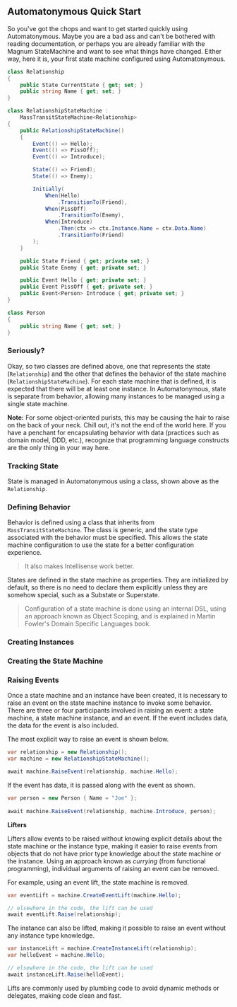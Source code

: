 ## Automatonymous Quick Start

So you've got the chops and want to get started quickly using Automatonymous. Maybe
you are a bad ass and can't be bothered with reading documentation, or perhaps you
are already familiar with the Magnum StateMachine and want to see what things have
changed. Either way, here it is, your first state machine configured using Automatonymous.

```csharp
class Relationship
{
    public State CurrentState { get; set; }
    public string Name { get; set; }
}

class RelationshipStateMachine :
    MassTransitStateMachine<Relationship>
{
    public RelationshipStateMachine()
    {
        Event(() => Hello);
        Event(() => PissOff);
        Event(() => Introduce);

        State(() => Friend);
        State(() => Enemy);

        Initially(
            When(Hello)
                .TransitionTo(Friend),
            When(PissOff)
                .TransitionTo(Enemy),
            When(Introduce)
                .Then(ctx => ctx.Instance.Name = ctx.Data.Name)
                .TransitionTo(Friend)                   
        );
    }

    public State Friend { get; private set; }
    public State Enemy { get; private set; }

    public Event Hello { get; private set; }
    public Event PissOff { get; private set; }
    public Event<Person> Introduce { get; private set; }
}

class Person
{
    public string Name { get; set; }
}
```

### Seriously?

Okay, so two classes are defined above, one that represents the state (`Relationship`)
and the other that defines the behavior of the state machine (`RelationshipStateMachine`).
For each state machine that is defined, it is expected that there will be at least one instance.
In Automatonymous, state is separate from behavior, allowing many instances to be managed using
a single state machine.

<div class="alert alert-info">
<b>Note:</b>
    For some object-oriented purists, this may be causing the hair to raise on the back of your neck.
    Chill out, it's not the end of the world here. If you have a penchant for encapsulating 
    behavior with data (practices such as domain model, DDD, etc.), recognize that programming language
    constructs are the only thing in your way here.
</div>

### Tracking State

State is managed in Automatonymous using a class, shown above as the `Relationship`.

### Defining Behavior

Behavior is defined using a class that inherits from `MassTransitStateMachine`. The class is generic,
and the state type associated with the behavior must be specified. This allows the state machine configuration
to use the state for a better configuration experience.

> It also makes Intellisense work better.

States are defined in the state machine as properties. They are initialized by default, so there is no need
to declare them explicitly unless they are somehow special, such as a Substate or Superstate.

> Configuration of a state machine is done using an internal DSL, using an approach known as Object Scoping,
> and is explained in Martin Fowler's Domain Specific Languages book.
    
### Creating Instances


### Creating the State Machine


### Raising Events

Once a state machine and an instance have been created, it is necessary to raise an event on the state
machine instance to invoke some behavior. There are three or four participants involved in raising an event: a
state machine, a state machine instance, and an event. If the event includes data, the data for the event is also
included.

The most explicit way to raise an event is shown below.

```csharp
var relationship = new Relationship();
var machine = new RelationshipStateMachine();

await machine.RaiseEvent(relationship, machine.Hello);
```

If the event has data, it is passed along with the event as shown.

```csharp
var person = new Person { Name = "Joe" };
    
await machine.RaiseEvent(relationship, machine.Introduce, person);
```

**Lifters**

Lifters allow events to be raised without knowing explicit details about the state machine or the instance type,
making it easier to raise events from objects that do not have prior type knowledge about the state machine or the
instance. Using an approach known as *currying* (from functional programming), individual arguments of raising an event can
be removed.

For example, using an event lift, the state machine is removed.

```csharp
var eventLift = machine.CreateEventLift(machine.Hello);

// elsewhere in the code, the lift can be used    
await eventLift.Raise(relationship);
```

The instance can also be lifted, making it possible to raise an event without any instance type knowledge.

```csharp
var instanceLift = machine.CreateInstanceLift(relationship);
var helloEvent = machine.Hello;

// elsewhere in the code, the lift can be used
await instanceLift.Raise(helloEvent);
```

Lifts are commonly used by plumbing code to avoid dynamic methods or delegates, making code
clean and fast.

